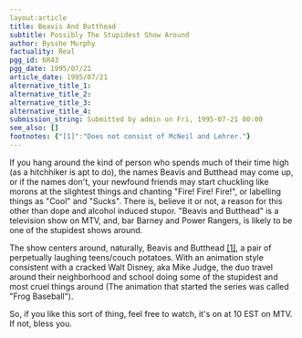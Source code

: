 ```yaml
---
layout:article
title: Beavis And Butthead
subtitle: Possibly The Stupidest Show Around
author: Bysshe Murphy
factuality: Real
pgg_id: 6R43
pgg_date: 1995/07/21
article_date: 1995/07/21
alternative_title_1: 
alternative_title_2: 
alternative_title_3: 
alternative_title_4: 
submission_string: Submitted by admin on Fri, 1995-07-21 00:00
see_also: []
footnotes: {"[1]":"Does not consist of McNeil and Lehrer."}
---
```

<div>
<p>If you hang around the kind of person who spends much of their time high (as a hitchhiker is apt to do), the names Beavis and Butthead may come up, or if the names don't, your newfound friends may start chuckling like morons at the slightest things and chanting "Fire! Fire! Fire!", or labelling things as "Cool" and "Sucks". There is, believe it or not, a reason for this other than dope and alcohol induced stupor. "Beavis and Butthead" is a television show on MTV, and, bar Barney and Power Rangers, is likely to be one of the stupidest shows around.</p>
<p>The show centers around, naturally, Beavis and Butthead <a href="#footnotes.1" class="footnote-link">[1]</a>, a pair of perpetually laughing teens/couch potatoes. With an animation style consistent with a cracked Walt Disney, aka Mike Judge, the duo travel around their neighborhood and school doing some of the stupidest and most cruel things around (The animation that started the series was called "Frog Baseball").</p>
<p>So, if you like this sort of thing, feel free to watch, it's on at 10 EST on MTV. If not, bless you.</p>
</div>
